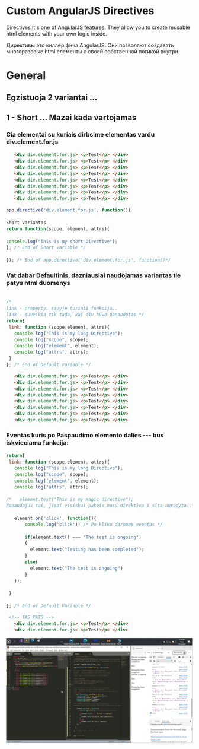 # Custom AngularJS Directives



Directives it's one of AngularJS features.
They allow you to create reusable html elements
with your own logic inside.


Директивы это киллер фича AngularJS.
Они позволяют создавать многоразовые html
елементы с своей собственной логикой внутри.

# General
## Egzistuoja 2 variantai ... 
## 1 - Short ... Mazai kada  vartojamas 

### Cia elementai su kuriais dirbsime elementas vardu div.element.for.js
 ```html
    <div div.element.for.js> <p>Test</p> </div>
    <div div.element.for.js> <p>Test</p> </div>
    <div div.element.for.js> <p>Test</p> </div>
    <div div.element.for.js> <p>Test</p> </div>
    <div div.element.for.js> <p>Test</p> </div>
    <div div.element.for.js> <p>Test</p> </div>
    <div div.element.for.js> <p>Test</p> </div>
    <div div.element.for.js> <p>Test</p> </div>
```

 ```javascript
app.directive('div.element.for.js', function(){

Short Variantas 
return function(scope, element, attrs){

console.log("This is my short Directive");
}; /* End of Short variable */

}); /* End of app.directive('div.element.for.js', function()*/
```
### Vat dabar Defaultinis, dazniausiai naudojamas variantas tie patys html duomenys
 ```javascript

/* 
link - property, savyje turinti funkcija..
link - suveikia tik tada, kai div buvo panaudotas */
 return{
  link: function (scope,element, attrs){
    console.log("This is my long Directive");
    console.log("scope", scope);
    console.log("element", element);
    console.log("attrs", attrs);
  }
}; /* End of Default variable */

```
 ```html
    <div div.element.for.js> <p>Test</p> </div>
    <div div.element.for.js> <p>Test</p> </div>
    <div div.element.for.js> <p>Test</p> </div>
    <div div.element.for.js> <p>Test</p> </div>
    <div div.element.for.js> <p>Test</p> </div>
    <div div.element.for.js> <p>Test</p> </div>
    <div div.element.for.js> <p>Test</p> </div>
    <div div.element.for.js> <p>Test</p> </div>
   ```    
###  Eventas kuris po Paspaudimo elemento dalies ---  bus iskvieciama funkcija:
 ```javascript
 return{
  link: function (scope,element, attrs){
    console.log("This is my long Directive");
    console.log("scope", scope);
    console.log("element", element);
    console.log("attrs", attrs);

/*   element.text("This is my magic directive"); 
Panaudojus tai, jisai visiskai pakeis musu direktiva i sita nurodyta..*/ 

    element.on('click', function(){
        console.log('click'); /* Po kliko daromas eventas */
    
        if(element.text() === "The test is ongoing")
        {
          element.text("Testing has been completed");
        }
        else{
          element.text("The test is ongoing")
        }
    });

  }

}; /* End of Default Variable */
```
 ```html
  <!-- TAS PATS -->
    <div div.element.for.js> <p>Test</p> </div>
    <div div.element.for.js> <p>Test</p> </div>

   ```   
![Test Image 3](img/1.png)

